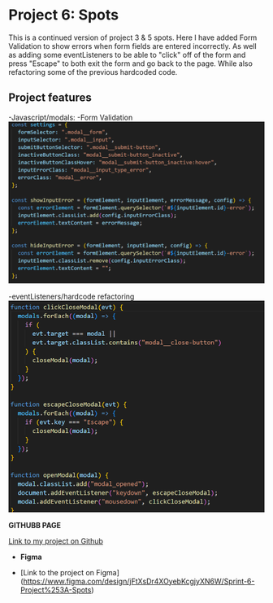 # Project 6: Spots

This is a continued version of project 3 & 5 spots. Here I have added Form Validation to show errors when form fields are entered incorrectly. As well as adding some eventListeners to be able to "click" off of the form and press "Escape" to both exit the form and go back to the page. While also refactoring some of the previous hardcoded code.

## Project features

-Javascript/modals:
-Form Validation
![Beginning of validation.js](./images/demo/form_validation.png)

-eventListeners/hardcode refactoring
![Shows added event listeners and refactoring](./images/demo/open_close_with_refactoring.png)

**GITHUBB PAGE**

[Link to my project on Github](https://samwaxman7.github.io/se_project_spots)

- **Figma**

- [Link to the project on Figma] (https://www.figma.com/design/jFtXsDr4XOyebKcgjyXN6W/Sprint-6-Project%253A-Spots)
